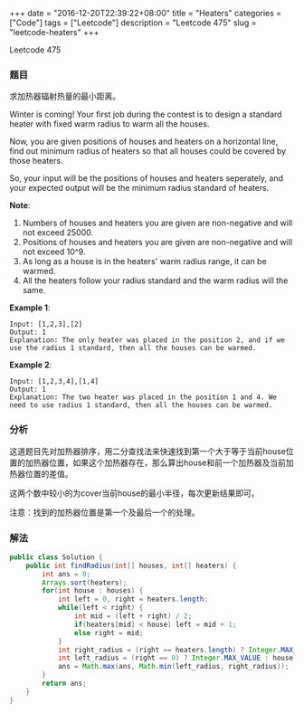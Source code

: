 +++
date = "2016-12-20T22:39:22+08:00"
title = "Heaters"
categories = ["Code"]
tags = ["Leetcode"]
description = "Leetcode 475"
slug = "leetcode-heaters"
+++


Leetcode 475

### 题目

求加热器辐射热量的最小距离。

Winter is coming! Your first job during the contest is to design a standard heater with fixed warm radius to warm all the houses.

Now, you are given positions of houses and heaters on a horizontal line, find out minimum radius of heaters so that all houses could be covered by those heaters.

So, your input will be the positions of houses and heaters seperately, and your expected output will be the minimum radius standard of heaters.

__Note__:

1. Numbers of houses and heaters you are given are non-negative and will not exceed 25000.
2. Positions of houses and heaters you are given are non-negative and will not exceed 10^9.
3. As long as a house is in the heaters' warm radius range, it can be warmed.
4. All the heaters follow your radius standard and the warm radius will the same.

__Example 1__:

```
Input: [1,2,3],[2]
Output: 1
Explanation: The only heater was placed in the position 2, and if we use the radius 1 standard, then all the houses can be warmed.
```

__Example 2__:

```
Input: [1,2,3,4],[1,4]
Output: 1
Explanation: The two heater was placed in the position 1 and 4. We need to use radius 1 standard, then all the houses can be warmed.
```

### 分析

这道题目先对加热器排序，用二分查找法来快速找到第一个大于等于当前house位置的加热器位置，如果这个加热器存在，那么算出house和前一个加热器及当前加热器位置的差值。

这两个数中较小的为cover当前house的最小半径，每次更新结果即可。

注意：找到的加热器位置是第一个及最后一个的处理。

### 解法

```java
public class Solution {
    public int findRadius(int[] houses, int[] heaters) {
        int ans = 0;
        Arrays.sort(heaters);
        for(int house : houses) {
            int left = 0, right = heaters.length;
            while(left < right) {
                int mid = (left + right) / 2;
                if(heaters[mid] < house) left = mid + 1;
                else right = mid;
            }
            int right_radius = (right == heaters.length) ? Integer.MAX_VALUE : heaters[right] - house;
            int left_radius = (right == 0) ? Integer.MAX_VALUE : house - heaters[right - 1];
            ans = Math.max(ans, Math.min(left_radius, right_radius));
        }
        return ans;
    }
}
```
